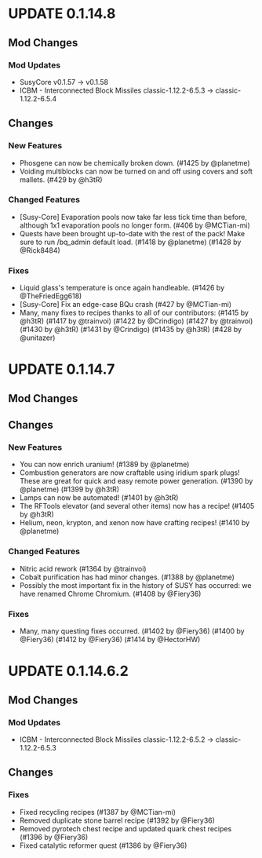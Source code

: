 # UPDATE 0.1.14.8
## Mod Changes
### Mod Updates
* SusyCore v0.1.57 -> v0.1.58
* ICBM - Interconnected Block Missiles classic-1.12.2-6.5.3 -> classic-1.12.2-6.5.4
## Changes
### New Features
- Phosgene can now be chemically broken down. (#1425 by @planetme)
- Voiding multiblocks can now be turned on and off using covers and soft mallets. (#429 by @h3tR)
### Changed Features
- [Susy-Core] Evaporation pools now take far less tick time than before, although 1x1 evaporation pools no longer form. (#406 by @MCTian-mi)
- Quests have been brought up-to-date with the rest of the pack! Make sure to run /bq_admin default load. (#1418 by @planetme) (#1428 by @Rick8484)
### Fixes
- Liquid glass's temperature is once again handleable. (#1426 by @TheFriedEgg618)
- [Susy-Core] Fix an edge-case BQu crash (#427 by @MCTian-mi)
- Many, many fixes to recipes thanks to all of our contributors: (#1415 by @h3tR) (#1417 by @trainvoi) (#1422 by @Crindigo) (#1427 by @trainvoi) (#1430 by @h3tR) (#1431 by @Crindigo) (#1435 by @h3tR) (#428 by @unitazer)
# UPDATE 0.1.14.7
## Mod Changes
## Changes
### New Features
- You can now enrich uranium! (#1389 by @planetme)
- Combustion generators are now craftable using iridium spark plugs! These are great for quick and easy remote power generation. (#1390 by @planetme) (#1399 by @h3tR)
- Lamps can now be automated! (#1401 by @h3tR)
- The RFTools elevator (and several other items) now has a recipe! (#1405 by @h3tR)
- Helium, neon, krypton, and xenon now have crafting recipes! (#1410 by @planetme)
### Changed Features
- Nitric acid rework (#1364 by @trainvoi)
- Cobalt purification has had minor changes. (#1388 by @planetme)
- Possibly the most important fix in the history of SUSY has occurred: we have renamed Chrome Chromium. (#1408 by @Fiery36)
### Fixes
- Many, many questing fixes occurred. (#1402 by @Fiery36) (#1400 by @Fiery36) (#1412 by @Fiery36) (#1414 by @HectorHW)
# UPDATE 0.1.14.6.2
## Mod Changes
### Mod Updates
* ICBM - Interconnected Block Missiles classic-1.12.2-6.5.2 -> classic-1.12.2-6.5.3
## Changes
### Fixes
- Fixed recycling recipes (#1387 by @MCTian-mi)
- Removed duplicate stone barrel recipe (#1392 by @Fiery36)
- Removed pyrotech chest recipe and updated quark chest recipes (#1396 by @Fiery36)
- Fixed catalytic reformer quest (#1386 by @Fiery36)

